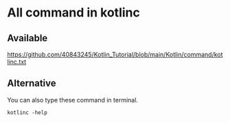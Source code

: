 # All command in kotlinc
## Available
https://github.com/40843245/Kotlin_Tutorial/blob/main/Kotlin/command/kotlinc.txt

## Alternative
You can also type these command in terminal.

    kotlinc -help
